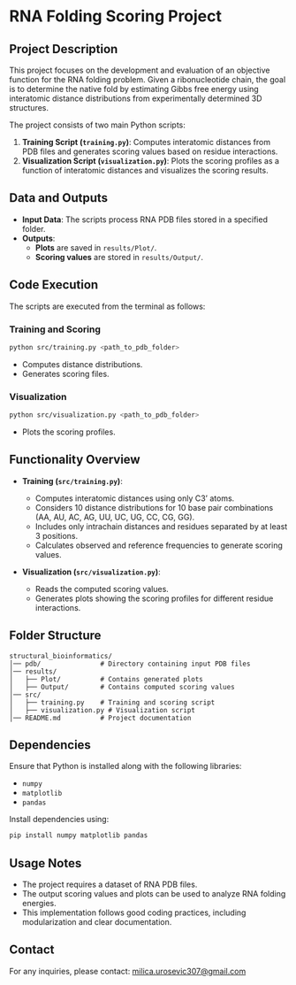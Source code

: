 # RNA Folding Scoring Project

## Project Description
This project focuses on the development and evaluation of an objective function for the RNA folding problem. Given a ribonucleotide chain, the goal is to determine the native fold by estimating Gibbs free energy using interatomic distance distributions from experimentally determined 3D structures.

The project consists of two main Python scripts:
1. **Training Script (`training.py`)**: Computes interatomic distances from PDB files and generates scoring values based on residue interactions.
2. **Visualization Script (`visualization.py`)**: Plots the scoring profiles as a function of interatomic distances and visualizes the scoring results.

## Data and Outputs
- **Input Data**: The scripts process RNA PDB files stored in a specified folder.
- **Outputs**:
  - **Plots** are saved in `results/Plot/`.
  - **Scoring values** are stored in `results/Output/`.

## Code Execution
The scripts are executed from the terminal as follows:

### Training and Scoring
```sh
python src/training.py <path_to_pdb_folder>
```
- Computes distance distributions.
- Generates scoring files.

### Visualization
```sh
python src/visualization.py <path_to_pdb_folder>
```
- Plots the scoring profiles.

## Functionality Overview
- **Training (`src/training.py`)**:
  - Computes interatomic distances using only C3’ atoms.
  - Considers 10 distance distributions for 10 base pair combinations (AA, AU, AC, AG, UU, UC, UG, CC, CG, GG).
  - Includes only intrachain distances and residues separated by at least 3 positions.
  - Calculates observed and reference frequencies to generate scoring values.

- **Visualization (`src/visualization.py`)**:
  - Reads the computed scoring values.
  - Generates plots showing the scoring profiles for different residue interactions.

## Folder Structure
```
structural_bioinformatics/
│── pdb/               # Directory containing input PDB files
│── results/
│   ├── Plot/          # Contains generated plots
│   ├── Output/        # Contains computed scoring values
│── src/
│   ├── training.py    # Training and scoring script
│   ├── visualization.py # Visualization script
│── README.md          # Project documentation
```

## Dependencies
Ensure that Python is installed along with the following libraries:
- `numpy`
- `matplotlib`
- `pandas`

Install dependencies using:
```sh
pip install numpy matplotlib pandas
```

## Usage Notes
- The project requires a dataset of RNA PDB files.
- The output scoring values and plots can be used to analyze RNA folding energies.
- This implementation follows good coding practices, including modularization and clear documentation.

## Contact
For any inquiries, please contact: milica.urosevic307@gmail.com

